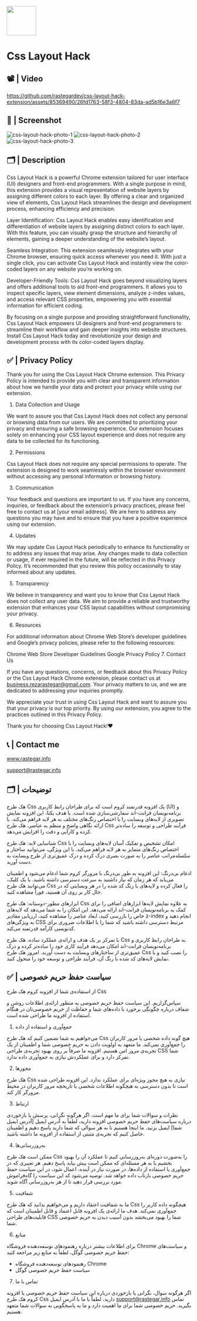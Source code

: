 <img src="https://github.com/rastegardev/css-layout-hack-extension/assets/85369490/1cf0b62b-3ff7-4809-8130-7f5d95894298" width="80px">
<br>

Css Layout Hack
==============================

## 📽️ | Video
https://github.com/rastegardev/css-layout-hack-extension/assets/85369490/26fd1763-58f3-4804-83da-ad5b16e3a6f7

## 📱 | Screenshot
![css-layout-hack-photo-1](https://github.com/rastegardev/css-layout-hack-extension/assets/85369490/0a8cf4bb-b3c1-4b0a-bcdd-13daf89f46f1)
![css-layout-hack-photo-2](https://github.com/rastegardev/css-layout-hack-extension/assets/85369490/794d579b-c53d-497a-ba65-a838829c8d2e)
![css-layout-hack-photo-3](https://github.com/rastegardev/css-layout-hack-extension/assets/85369490/66c5c2ac-4196-4f20-aa91-e93a9e82d263)


## 🗂️ | Description
Css Layout Hack is a powerful Chrome extension tailored for user interface (UI) designers and front-end programmers. With a single purpose in mind, this extension provides a visual representation of website layers by assigning different colors to each layer. By offering a clear and organized view of elements, Css Layout Hack streamlines the design and development process, enhancing efficiency and precision.

Layer Identification: Css Layout Hack enables easy identification and differentiation of website layers by assigning distinct colors to each layer. With this feature, you can visually grasp the structure and hierarchy of elements, gaining a deeper understanding of the website’s layout.

Seamless Integration: This extension seamlessly integrates with your Chrome browser, ensuring quick access whenever you need it. With just a single click, you can activate Css Layout Hack and instantly view the color-coded layers on any website you’re working on.

Developer-Friendly Tools: Css Layout Hack goes beyond visualizing layers and offers additional tools to aid front-end programmers. It allows you to inspect specific layers, view element dimensions, analyze z-index values, and access relevant CSS properties, empowering you with essential information for efficient coding.

By focusing on a single purpose and providing straightforward functionality, Css Layout Hack empowers UI designers and front-end programmers to streamline their workflow and gain deeper insights into website structures. Install Css Layout Hack today and revolutionize your design and development process with its color-coded layers display.

## ✅ | Privacy Policy
Thank you for using the Css Layout Hack Chrome extension. This Privacy Policy is intended to provide you with clear and transparent information about how we handle your data and protect your privacy while using our extension.

1. Data Collection and Usage

We want to assure you that Css Layout Hack does not collect any personal or browsing data from our users. We are committed to prioritizing your privacy and ensuring a safe browsing experience. Our extension focuses solely on enhancing your CSS layout experience and does not require any data to be collected for its functioning.

2. Permissions

Css Layout Hack does not require any special permissions to operate. The extension is designed to work seamlessly within the browser environment without accessing any personal information or browsing history.

3. Communication

Your feedback and questions are important to us. If you have any concerns, inquiries, or feedback about the extension’s privacy practices, please feel free to contact us at [your email address]. We are here to address any questions you may have and to ensure that you have a positive experience using our extension.

4. Updates

We may update Css Layout Hack periodically to enhance its functionality or to address any issues that may arise. Any changes made to data collection or usage, if ever required in the future, will be reflected in this Privacy Policy. It’s recommended that you review this policy occasionally to stay informed about any updates.

5. Transparency

We believe in transparency and want you to know that Css Layout Hack does not collect any user data. We aim to provide a reliable and trustworthy extension that enhances your CSS layout capabilities without compromising your privacy.

6. Resources

For additional information about Chrome Web Store’s developer guidelines and Google’s privacy policies, please refer to the following resources:

Chrome Web Store Developer Guidelines
Google Privacy Policy
7. Contact Us

If you have any questions, concerns, or feedback about this Privacy Policy or the Css Layout Hack Chrome extension, please contact us at business.rezarastegar@gmail.com. Your privacy matters to us, and we are dedicated to addressing your inquiries promptly.

We appreciate your trust in using Css Layout Hack and want to assure you that your privacy is our top priority. By using our extension, you agree to the practices outlined in this Privacy Policy.

Thank you for choosing Css Layout Hack!❤️

## 📞 | Contact me
<a href="https://rastegar.info">
    <p>www.rastegar.info</p>
</a>
<a href="mailto:support@rastegar.info">
    <p>support@rastegar.info</p>
</a>

## 🗂️ | توضیحات
هک طرح Css یک افزونه قدرتمند کروم است که برای طراحان رابط کاربری (UI) و برنامه‌نویسان فرانت-اند سفارشی‌سازی شده است. با هدف یکتا، این افزونه نمایش تصویری از لایه‌های وبسایت را با اختصاص رنگ‌های مختلف به هر لایه فراهم می‌کند. با ارائه نگاهی واضح و منظم به عناصر، هک طرح Css فرآیند طراحی و توسعه را ساده‌تر کرده و کارآیی و دقت را افزایش می‌دهد.

شناسایی لایه: هک طرح Css امکان تشخیص و تفکیک آسان لایه‌های وبسایت را با اختصاص رنگ‌های متمایز به هر لایه فراهم می‌کند. با این ویژگی، می‌توانید ساختار و سلسله‌مراتب عناصر را به صورت بصری درک کرده و درک عمیق‌تری از طرح وبسایت به دست آورید.

ادغام بی‌درنگ: این افزونه به طور بی‌درنگ با مرورگر کروم شما ادغام می‌شود و اطمینان می‌یابد که هر زمان که نیاز داشتید به سرعت دسترسی داشته باشید. با یک کلیک، می‌توانید هک طرح Css را فعال کرده و لایه‌های با رنگ کد شده را در هر وبسایتی که در حال کار بر روی آن هستید، فوراً مشاهده کنید.

ابزارهای مطور-دوستانه: هک طرح Css به علاوه نمایش لایه‌ها ابزارهای اضافی را برای کمک به برنامه‌نویسان فرانت-اند ارائه می‌دهد. این امکان را به شما می‌دهد که لایه‌های خاص را بازرسی کنید، ابعاد عناصر را مشاهده کنید، ارزیابی مقادیر z-index انجام دهید و به ویژگی‌های CSS مرتبط دسترسی داشته باشید که شما را با اطلاعات ضروری برای کدنویسی کارآمد قدرتمند می‌کند.

با تمرکز بر یک هدف و ارائه‌ی عملکرد ساده، هک طرح Css به طراحان رابط کاربری و برنامه‌نویسان فرانت-اند امکان می‌دهد فرآیند کاری خود را ساده‌تر کرده و درک عمیق‌تری از ساختارهای وبسایت به دست آورند. امروز هک طرح Css را نصب کنید و با نمایش لایه‌های کد شده با رنگ آن، فرآیند طراحی و توسعه خود را متحول کنید.

## ✅ | سیاست حفظ حریم خصوصی
از استفاده‌ی شما از افزونه کروم هک طرح Css

 سپاس‌گزاریم. این سیاست حفظ حریم خصوصی به منظور ارائه‌ی اطلاعات روشن و شفاف درباره چگونگی برخورد با داده‌های شما و حفاظت از حریم خصوصی‌تان در هنگام استفاده از افزونه ما طراحی شده است.

1. جمع‌آوری و استفاده از داده

می‌خواهیم به شما تضمین کنیم که هک طرح Css هیچ گونه داده شخصی یا مرور کاربران را جمع‌آوری نمی‌کند. ما متعهد به اولویت دادن به حریم خصوصی شما و اطمینان از یک تجربه‌ی مرور امن هستیم. افزونه ما صرفاً بر روی بهبود تجربه‌ی طراحی CSS شما تمرکز دارد و برای عملکردش نیازی به جمع‌آوری داده ندارد.

2. مجوزها

هک طرح Css نیازی به هیچ مجوز ویژه‌ای برای عملکرد ندارد. این افزونه طراحی شده است تا بدون دسترسی به هیچگونه اطلاعات شخصی یا تاریخچه مرور کاربران در محیط مرورگر کار کند.

3. ارتباط

نظرات و سوالات شما برای ما مهم است. اگر هرگونه نگرانی، پرسش یا بازخوردی درباره سیاست‌های حفظ حریم خصوصی افزونه دارید، لطفاً به آدرس ایمیل [آدرس ایمیل شما] ایمیل بزنید. ما اینجا هستیم تا به هر سوالی که شما دارید پاسخ دهیم و اطمینان حاصل کنیم که تجربه‌ی مثبتی از استفاده از افزونه ما داشته باشید.

4. به‌روزرسانی‌ها

ممکن است هک طرح Css را به‌صورت دوره‌ای به‌روزرسانی کنیم تا عملکرد آن را بهبود بخشیم یا به هر مسئله‌ای که ممکن است پیش بیاید پاسخ دهیم. هر تغییری که در جمع‌آوری یا استفاده از داده‌ها، در صورت نیاز در آینده، اعمال شود، در این سیاست حفظ حریم خصوصی بازتاب داده خواهد شد. توصیه می‌شود که این سیاست را گاه‌فراموش مورد بررسی قرار دهید تا از هر به‌روزرسانی آگاه شوید.

5. شفافیت

ما به شفافیت اعتقاد داریم و می‌خواهیم بدانید که هک طرح Css هیچگونه داده کاربر را جمع‌آوری نمی‌کند. هدف ما ارائه‌ی یک افزونه قابل اعتماد و قابل اطمینان است که قابلیت‌های طراحی CSS شما را بهبود می‌بخشد بدون آسیب دیدن به حریم خصوصی شما.

6. منابع

برای اطلاعات بیشتر درباره رهنمودهای توسعه‌دهنده فروشگاه Chrome و سیاست‌های حفظ حریم خصوصی گوگل، لطفاً به منابع زیر مراجعه کنید:

- رهنمودهای توسعه‌دهنده فروشگاه Chrome
- سیاست حفظ حریم خصوصی گوگل

7. تماس با ما

اگر هرگونه سوال، نگرانی یا بازخوردی درباره این سیاست حفظ حریم خصوصی یا افزونه کروم هک طرح Css دارید، لطفاً با ما با آدرس ایمیل support@rastegar.info تماس بگیرید. حریم خصوصی شما برای ما اهمیت دارد و ما به پاسخگویی به سوالات شما متعهد هستیم.
